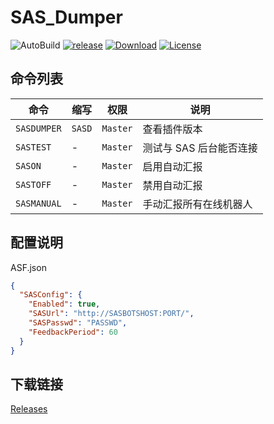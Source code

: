 # SAS_Dumper

![AutoBuild][workflow_b] [![release][release_b]][release] [![Download][download_b]][release] [![License][license_b]][license]

## 命令列表

| 命令        | 缩写   | 权限     | 说明                    |
| ----------- | ------ | -------- | ----------------------- |
| `SASDUMPER` | `SASD` | `Master` | 查看插件版本            |
| `SASTEST`   | -      | `Master` | 测试与 SAS 后台能否连接 |
| `SASON`     | -      | `Master` | 启用自动汇报            |
| `SASTOFF`   | -      | `Master` | 禁用自动汇报            |
| `SASMANUAL` | -      | `Master` | 手动汇报所有在线机器人  |

## 配置说明

ASF.json

```json
{
  "SASConfig": {
    "Enabled": true,
    "SASUrl": "http://SASBOTSHOST:PORT/",
    "SASPasswd": "PASSWD",
    "FeedbackPeriod": 60
  }
}
```

## 下载链接

[Releases](https://github.com/chr233/SAS_Dumper/releases)

[workflow_b]: https://img.shields.io/github/actions/workflow/status/chr233/SAS_Dumper/autobuild.yml?logo=github
[download_b]: https://img.shields.io/github/downloads/chr233/SAS_Dumper/total
[release]: https://github.com/chr233/SAS_Dumper/releases
[release_b]: https://img.shields.io/github/v/release/chr233/SAS_Dumper
[license]: https://github.com/chr233/SAS_Dumper/blob/master/license
[license_b]: https://img.shields.io/github/license/chr233/SAS_Dumper
